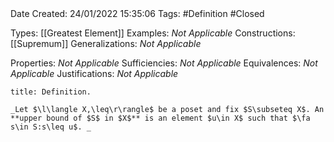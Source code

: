 <br />
<br />

Date Created: 24/01/2022 15:35:06
Tags: #Definition #Closed 

Types: [[Greatest Element]]
Examples: _Not Applicable_ 
Constructions: [[Supremum]]
Generalizations: _Not Applicable_

Properties: _Not Applicable_
Sufficiencies: _Not Applicable_
Equivalences: _Not Applicable_
Justifications: _Not Applicable_

``` ad-Definition
title: Definition.

_Let $\l\langle X,\leq\r\rangle$ be a poset and fix $S\subseteq X$. An **upper bound of $S$ in $X$** is an element $u\in X$ such that $\fa s\in S:s\leq u$. _

```
